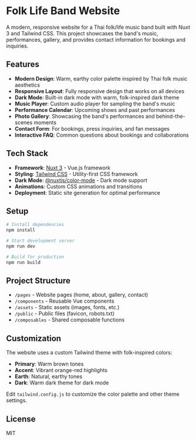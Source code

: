 # Folk Life Band Website

A modern, responsive website for a Thai folk/life music band built with Nuxt 3 and Tailwind CSS. This project showcases the band's music, performances, gallery, and provides contact information for bookings and inquiries.

## Features

- **Modern Design**: Warm, earthy color palette inspired by Thai folk music aesthetics
- **Responsive Layout**: Fully responsive design that works on all devices
- **Dark Mode**: Built-in dark mode with warm, folk-inspired dark theme
- **Music Player**: Custom audio player for sampling the band's music
- **Performance Calendar**: Upcoming shows and past performances
- **Photo Gallery**: Showcasing the band's performances and behind-the-scenes moments
- **Contact Form**: For bookings, press inquiries, and fan messages
- **Interactive FAQ**: Common questions about bookings and collaborations

## Tech Stack

- **Framework**: [Nuxt 3](https://nuxt.com/) - Vue.js framework
- **Styling**: [Tailwind CSS](https://tailwindcss.com/) - Utility-first CSS framework
- **Dark Mode**: [@nuxtjs/color-mode](https://color-mode.nuxtjs.org/) - Dark mode support
- **Animations**: Custom CSS animations and transitions
- **Deployment**: Static site generation for optimal performance

## Setup

```bash
# Install dependencies
npm install

# Start development server
npm run dev

# Build for production
npm run build
```

## Project Structure

- `/pages` - Website pages (home, about, gallery, contact)
- `/components` - Reusable Vue components
- `/assets` - Static assets (images, fonts, etc.)
- `/public` - Public files (favicon, robots.txt)
- `/composables` - Shared composable functions

## Customization

The website uses a custom Tailwind theme with folk-inspired colors:

- **Primary**: Warm brown tones
- **Accent**: Vibrant orange-red highlights
- **Earth**: Natural, earthy tones
- **Dark**: Warm dark theme for dark mode

Edit `tailwind.config.js` to customize the color palette and other theme settings.

## License

MIT
